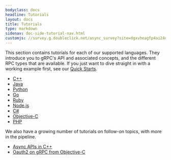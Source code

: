 ```yaml
---
bodyclass: docs
headline: Tutorials
layout: docs
title: Tutorials
type: markdown
sidenav: doc-side-tutorial-nav.html
customjs: //survey.g.doubleclick.net/async_survey?site=dgxvheagfp4ai24o6y2ammm5fe
---
```

This section contains tutorials for each of our supported languages. They introduce you to gRPC's API and associated concepts, and the different RPC types that are available. If you just want to dive straight in with a working example first, see our [Quick Starts]({{site.baseurl}}/docs/quickstart).

 - [C++](basic/c.html)
 - [Java](basic/java.html)
 - [Python](basic/python.html)
 - [Go](basic/go.html)
 - [Ruby](basic/ruby.html)
 - [Node.js](basic/node.html)
 - [C#](basic/csharp.html)
 - [Objective-C](basic/objective-c.html)
 - [PHP](basic/php.html)

We also have a growing number of tutorials on follow-on topics, with more in the pipeline.

- [Async APIs in C++](async/helloasync-cpp.html)
- [Oauth2 on gRPC from Objective-C](auth/oauth2-objective-c.html)
